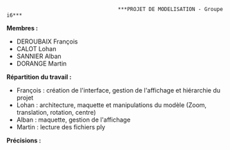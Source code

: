                                         ***PROJET DE MODELISATION - Groupe i6***

**Membres :**
- DEROUBAIX François
- CALOT Lohan
- SANNIER Alban
- DORANGE Martin

**Répartition du travail :**
- François : création de l'interface, gestion de l'affichage et hiérarchie du projet
- Lohan : architecture, maquette et manipulations du modèle (Zoom, translation, rotation, centre)
- Alban : maquette, gestion de l'affichage
- Martin : lecture des fichiers ply

**Précisions :**